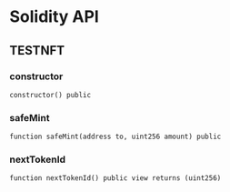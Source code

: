 # Solidity API

## TESTNFT

### constructor

```solidity
constructor() public
```

### safeMint

```solidity
function safeMint(address to, uint256 amount) public
```

### nextTokenId

```solidity
function nextTokenId() public view returns (uint256)
```

